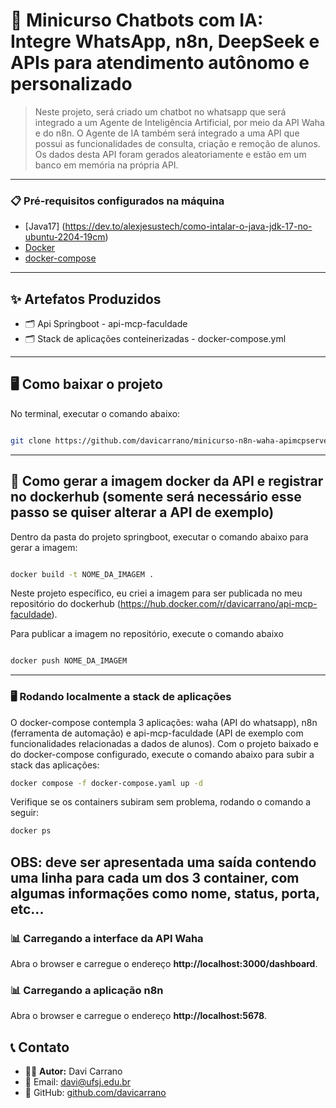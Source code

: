 # 🚀 Minicurso Chatbots com IA: Integre WhatsApp, n8n, DeepSeek e APIs para atendimento autônomo e personalizado
> Neste projeto, será criado um chatbot no whatsapp que será integrado a um Agente de Inteligência Artificial, por meio da API Waha e do n8n. 
O Agente de IA também será integrado a uma API que possui as funcionalidades de consulta, criação e remoção de alunos. Os dados desta API foram gerados aleatoriamente e estão em um banco em memória na própria API.

---

### 📋 Pré-requisitos configurados na máquina
- [Java17] (https://dev.to/alexjesustech/como-intalar-o-java-jdk-17-no-ubuntu-2204-19cm)
- [Docker](https://www.docker.com) 
- [docker-compose](https://docs.docker.com/compose/install/linux) 

---

## ✨ Artefatos Produzidos

- 🗂️ Api Springboot - api-mcp-faculdade
- 🗂️ Stack de aplicações conteinerizadas - docker-compose.yml

---

## 🖥️ Como baixar o projeto
No terminal, executar o comando abaixo:
```bash

git clone https://github.com/davicarrano/minicurso-n8n-waha-apimcpserver.git

```
---


## 📡 Como gerar a imagem docker da API e registrar no dockerhub (somente será necessário esse passo se quiser alterar a API de exemplo)
Dentro da pasta do projeto springboot, executar o comando abaixo para gerar a imagem:
```bash

docker build -t NOME_DA_IMAGEM .

```
Neste projeto específico, eu criei a imagem para ser publicada no meu repositório do dockerhub (https://hub.docker.com/r/davicarrano/api-mcp-faculdade).

Para publicar a imagem no repositório, execute o comando abaixo
```bash

docker push NOME_DA_IMAGEM

```
---

### 🖥️ Rodando localmente a stack de aplicações

O docker-compose contempla 3 aplicações: waha (API do whatsapp), n8n (ferramenta de automação) e api-mcp-faculdade (API de exemplo com funcionalidades relacionadas a dados de alunos).
Com o projeto baixado e do docker-compose configurado, execute o comando abaixo para subir a stack das aplicações:

```bash
docker compose -f docker-compose.yaml up -d

```

Verifique se os containers subiram sem problema, rodando o comando a seguir:
```bash
docker ps
```
OBS: deve ser apresentada uma saída contendo uma linha para cada um dos 3 container, com algumas informações como nome, status, porta, etc...
---


### 📊 Carregando a interface da API Waha

Abra o browser e carregue o endereço **http://localhost:3000/dashboard**.

### 📊 Carregando a aplicação n8n

Abra o browser e carregue o endereço **http://localhost:5678**.


## 📞 Contato

- 👨‍💻 **Autor:** Davi Carrano
- 📧 Email: [davi@ufsj.edu.br](mailto:davi@ufsj.edu.br)  
- 🐙 GitHub: [github.com/davicarrano](https://github.com/davicarrano)  

